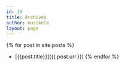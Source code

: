 ```yaml
---
id: 10
title: Archives
author: musikele
layout: page
---
```


{% for post in site.posts %}
- [{{post.title}}]({{ post.url }})
{% endfor %}